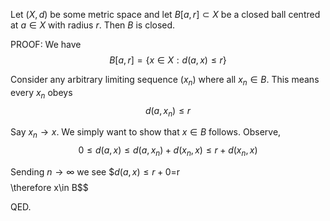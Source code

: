 Let $(X,d)$ be some metric space and let $B[a,r]\subset X$ be a closed ball centred at $a\in X$ with radius $r$. Then $B$ is closed.

PROOF: We have $$B[a,r]=\{x\in X:d(a,x)\leq r\}$$

Consider any arbitrary limiting sequence $(x_n)$ where all $x_n\in B$. This means every $x_n$ obeys $$d(a,x_n)\leq r$$

Say $x_n\to x$. We simply want to show that $x\in B$ follows. Observe,
$$0\leq d(a,x)\leq d(a,x_n)+d(x_n,x)\leq r+d(x_n,x)$$

Sending $n\to\infty$ we see
$$d(a,x)\leq r+0$=r$$
$$\therefore x\in B$$

QED.


